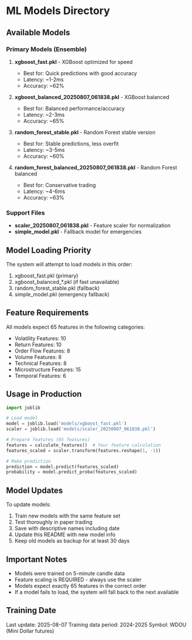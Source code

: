 # ML Models Directory

## Available Models

### Primary Models (Ensemble)
1. **xgboost_fast.pkl** - XGBoost optimized for speed
   - Best for: Quick predictions with good accuracy
   - Latency: ~1-2ms
   - Accuracy: ~62%

2. **xgboost_balanced_20250807_061838.pkl** - XGBoost balanced
   - Best for: Balanced performance/accuracy
   - Latency: ~2-3ms
   - Accuracy: ~65%

3. **random_forest_stable.pkl** - Random Forest stable version
   - Best for: Stable predictions, less overfit
   - Latency: ~3-5ms
   - Accuracy: ~60%

4. **random_forest_balanced_20250807_061838.pkl** - Random Forest balanced
   - Best for: Conservative trading
   - Latency: ~4-6ms
   - Accuracy: ~63%

### Support Files
- **scaler_20250807_061838.pkl** - Feature scaler for normalization
- **simple_model.pkl** - Fallback model for emergencies

## Model Loading Priority

The system will attempt to load models in this order:
1. xgboost_fast.pkl (primary)
2. xgboost_balanced_*.pkl (if fast unavailable)
3. random_forest_stable.pkl (fallback)
4. simple_model.pkl (emergency fallback)

## Feature Requirements

All models expect 65 features in the following categories:
- Volatility Features: 10
- Return Features: 10
- Order Flow Features: 8
- Volume Features: 8
- Technical Features: 8
- Microstructure Features: 15
- Temporal Features: 6

## Usage in Production

```python
import joblib

# Load model
model = joblib.load('models/xgboost_fast.pkl')
scaler = joblib.load('models/scaler_20250807_061838.pkl')

# Prepare features (65 features)
features = calculate_features()  # Your feature calculation
features_scaled = scaler.transform(features.reshape(1, -1))

# Make prediction
prediction = model.predict(features_scaled)
probability = model.predict_proba(features_scaled)
```

## Model Updates

To update models:
1. Train new models with the same feature set
2. Test thoroughly in paper trading
3. Save with descriptive names including date
4. Update this README with new model info
5. Keep old models as backup for at least 30 days

## Important Notes

- Models were trained on 5-minute candle data
- Feature scaling is REQUIRED - always use the scaler
- Models expect exactly 65 features in the correct order
- If a model fails to load, the system will fall back to the next available

## Training Date
Last update: 2025-08-07
Training data period: 2024-2025
Symbol: WDOU (Mini Dollar futures)